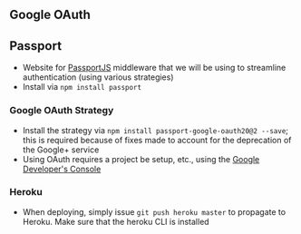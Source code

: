 ## Google OAuth

## Passport

- Website for [PassportJS](http://www.passportjs.org/) middleware that we will be using to streamline authentication (using various strategies)
- Install via `npm install passport`

### Google OAuth Strategy

- Install the strategy via `npm install passport-google-oauth20@2 --save`; this is required because of fixes made to account for the deprecation of the Google+ service
- Using OAuth requires a project be setup, etc., using the [Google Developer's Console](https://console.developers.google.com)

### Heroku

- When deploying, simply issue `git push heroku master` to propagate to Heroku. Make sure that the heroku CLI is installed
